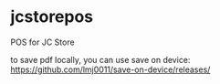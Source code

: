 # jcstorepos
POS for JC Store


to save pdf locally, you can use save on device: https://github.com/lmj0011/save-on-device/releases/
